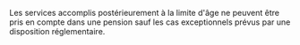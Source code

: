 Les services accomplis postérieurement à la limite d'âge ne peuvent être pris en compte dans une pension sauf les cas exceptionnels prévus par une disposition réglementaire.